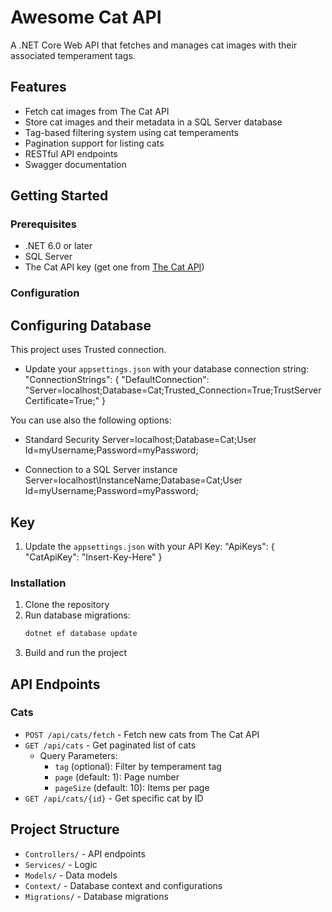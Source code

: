# Awesome Cat API

A .NET Core Web API that fetches and manages cat images with their associated temperament tags.

##  Features

- Fetch cat images from The Cat API
- Store cat images and their metadata in a SQL Server database
- Tag-based filtering system using cat temperaments
- Pagination support for listing cats
- RESTful API endpoints
- Swagger documentation

##  Getting Started

### Prerequisites

- .NET 6.0 or later
- SQL Server
- The Cat API key (get one from [The Cat API](https://thecatapi.com/))

### Configuration

## Configuring Database
This project uses Trusted connection.
* Update your `appsettings.json` with your database connection string:
 "ConnectionStrings": {
  "DefaultConnection": "Server=localhost;Database=Cat;Trusted_Connection=True;TrustServerCertificate=True;"
}

You can use also the following options:

*  Standard Security
Server=localhost;Database=Cat;User Id=myUsername;Password=myPassword;

* Connection to a SQL Server instance
Server=localhost\InstanceName;Database=Cat;User Id=myUsername;Password=myPassword;

## Key
1. Update the `appsettings.json` with your API Key:
  "ApiKeys": {
    "CatApiKey": "Insert-Key-Here"
  }


### Installation

1. Clone the repository
2. Run database migrations:
	```Bash
	dotnet ef database update
    ```
3. Build and run the project

##  API Endpoints

### Cats

- `POST /api/cats/fetch` - Fetch new cats from The Cat API
- `GET /api/cats` - Get paginated list of cats
  - Query Parameters:
    - `tag` (optional): Filter by temperament tag
    - `page` (default: 1): Page number
    - `pageSize` (default: 10): Items per page
- `GET /api/cats/{id}` - Get specific cat by ID

##  Project Structure

- `Controllers/` - API endpoints
- `Services/` - Logic
- `Models/` - Data models
- `Context/` - Database context and configurations
- `Migrations/` - Database migrations
